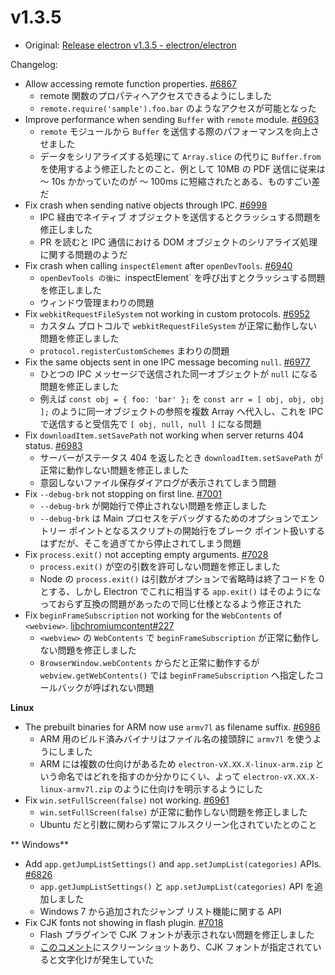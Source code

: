 # v1.3.5

* Original: [Release electron v1.3.5 - electron/electron](https://github.com/electron/electron/releases/tag/v1.3.5)

Changelog:

* Allow accessing remote function properties. [#6867](https://github.com/electron/electron/issues/6867)
  * remote 関数のプロパティへアクセスできるようにしました
  * `remote.require('sample').foo.bar` のようなアクセスが可能となった
* Improve performance when sending `Buffer` with `remote` module. [#6963](https://github.com/electron/electron/issues/6963)
  * `remote` モジュールから `Buffer` を送信する際のパフォーマンスを向上させました
  * データをシリアライズする処理にて `Array.slice` の代りに `Buffer.from` を使用するよう修正したとのこと、例として 10MB の PDF 送信に従来は 〜 10s かかっていたのが 〜 100ms に短縮されたとある、ものすごい差だ
* Fix crash when sending native objects through IPC. [#6998](https://github.com/electron/electron/issues/6998)
  * IPC 経由でネイティブ オブジェクトを送信するとクラッシュする問題を修正しました
  * PR を読むと IPC 通信における DOM オブジェクトのシリアライズ処理に関する問題のようだ
* Fix crash when calling `inspectElement` after `openDevTools`. [#6940](https://github.com/electron/electron/issues/6940)
  * `openDevTools の後に `inspectElement` を呼び出すとクラッシュする問題を修正しました
  * ウィンドウ管理まわりの問題
* Fix `webkitRequestFileSystem` not working in custom protocols. [#6952](https://github.com/electron/electron/issues/6952)
  * カスタム プロトコルで `webkitRequestFileSystem` が正常に動作しない問題を修正しました
  * `protocol.registerCustomSchemes` まわりの問題
* Fix the same objects sent in one IPC message becoming `null`. [#6977](https://github.com/electron/electron/issues/6977)
  * ひとつの IPC メッセージで送信された同一オブジェクトが `null` になる問題を修正しました
  * 例えば `const obj = { foo: 'bar' };` を `const arr = [ obj, obj, obj ];` のように同一オブジェクトの参照を複数 Array へ代入し、これを IPC で送信すると受信先で `[ obj, null, null ]` になる問題
* Fix `downloadItem.setSavePath` not working when server returns 404 status. [#6983](https://github.com/electron/electron/issues/6983)
  * サーバーがステータス 404 を返したとき `downloadItem.setSavePath` が正常に動作しない問題を修正しました
  * 意図しないファイル保存ダイアログが表示されてしまう問題
* Fix `--debug-brk` not stopping on first line. [#7001](https://github.com/electron/electron/issues/7001)
  * `--debug-brk` が開始行で停止されない問題を修正しました
  * `--debug-brk` は Main プロセスをデバッグするためのオプションでエントリー ポイントとなるスクリプトの開始行をブレーク ポイント扱いするはずだが、そこを過ぎてから停止されてしまう問題
* Fix `process.exit()` not accepting empty arguments. [#7028](https://github.com/electron/electron/issues/7028)
  * `process.exit()` が空の引数を許可しない問題を修正しました
  * Node の `process.exit()` は引数がオプションで省略時は終了コードを 0 とする、しかし Electron でこれに相当する `app.exit()` はそのようになっておらず互換の問題があったので同じ仕様となるよう修正された
* Fix `beginFrameSubscription` not working for the `WebContents` of `<webview>`. [libchromiumcontent#227](https://github.com/electron/libchromiumcontent/issues/227)
  * `<webview>` の `WebContents` で `beginFrameSubscription` が正常に動作しない問題を修正しました
  * `BrowserWindow.webContents` からだと正常に動作するが `webview.getWebContents()` では `beginFrameSubscription` へ指定したコールバックが呼ばれない問題

**Linux**

* The prebuilt binaries for ARM now use `armv7l` as filename suffix. [#6986](https://github.com/electron/electron/issues/6986)
  * ARM 用のビルド済みバイナリはファイル名の接頭辞に `armv7l` を使うようにしました
  * ARM には複数の仕向けがあるため `electron-vX.XX.X-linux-arm.zip` という命名ではどれを指すのか分かりにくい、よって `electron-vX.XX.X-linux-armv7l.zip` のように仕向けを明示するようにした
* Fix `win.setFullScreen(false)` not working. [#6961](https://github.com/electron/electron/issues/6961)
  * `win.setFullScreen(false)` が正常に動作しない問題を修正しました
  * Ubuntu だと引数に関わらず常にフルスクリーン化されていたとのこと

** Windows**

* Add `app.getJumpListSettings()` and `app.setJumpList(categories)` APIs. [#6826](https://github.com/electron/electron/issues/6826)
  * `app.getJumpListSettings()` と `app.setJumpList(categories)` API を追加しました
  * Windows 7 から追加されたジャンプ リスト機能に関する API
* Fix CJK fonts not showing in flash plugin. [#7018](https://github.com/electron/electron/issues/7018)
  * Flash プラグインで CJK フォントが表示されない問題を修正しました
  * [このコメント](https://github.com/electron/electron/issues/5704#issuecomment-238473029)にスクリーンショットあり、CJK フォントが指定されていると文字化けが発生していた
